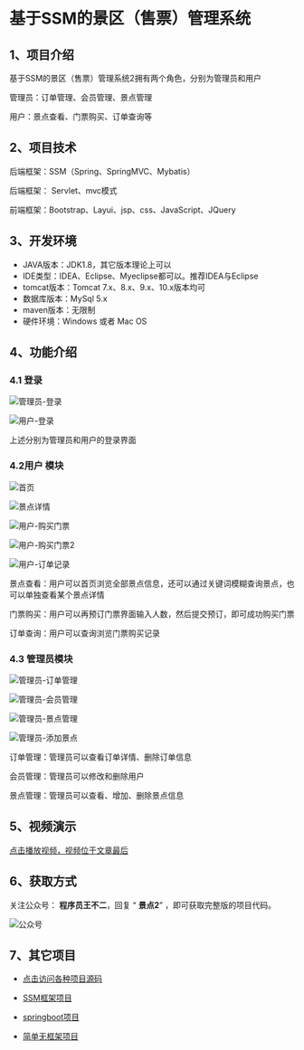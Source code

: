 # 基于SSM的景区（售票）管理系统

## 1、项目介绍

基于SSM的景区（售票）管理系统2拥有两个角色，分别为管理员和用户

管理员：订单管理、会员管理、景点管理

用户：景点查看、门票购买、订单查询等


## 2、项目技术

后端框架：SSM（Spring、SpringMVC、Mybatis）

后端框架： Servlet、mvc模式

前端框架：Bootstrap、Layui、jsp、css、JavaScript、JQuery

## 3、开发环境

- JAVA版本：JDK1.8，其它版本理论上可以
- IDE类型：IDEA、Eclipse、Myeclipse都可以。推荐IDEA与Eclipse
- tomcat版本：Tomcat 7.x、8.x、9.x、10.x版本均可
- 数据库版本：MySql 5.x
- maven版本：无限制
- 硬件环境：Windows 或者 Mac OS


## 4、功能介绍

### 4.1 登录

![管理员-登录](https://project-images-1256969109.cos.ap-chongqing.myqcloud.com/Typora-Images/%E7%AE%A1%E7%90%86%E5%91%98-%E7%99%BB%E5%BD%95.jpg)

![用户-登录](https://project-images-1256969109.cos.ap-chongqing.myqcloud.com/Typora-Images/%E7%94%A8%E6%88%B7-%E7%99%BB%E5%BD%95.jpg)

上述分别为管理员和用户的登录界面

### 4.2用户 模块

![首页](https://project-images-1256969109.cos.ap-chongqing.myqcloud.com/Typora-Images/%E9%A6%96%E9%A1%B5.jpg)

![景点详情](https://project-images-1256969109.cos.ap-chongqing.myqcloud.com/Typora-Images/%E6%99%AF%E7%82%B9%E8%AF%A6%E6%83%85.jpg)

![用户-购买门票](https://project-images-1256969109.cos.ap-chongqing.myqcloud.com/Typora-Images/%E7%94%A8%E6%88%B7-%E8%B4%AD%E4%B9%B0%E9%97%A8%E7%A5%A8.jpg)

![用户-购买门票2](https://project-images-1256969109.cos.ap-chongqing.myqcloud.com/Typora-Images/%E7%94%A8%E6%88%B7-%E8%B4%AD%E4%B9%B0%E9%97%A8%E7%A5%A82.jpg)

![用户-订单记录](https://project-images-1256969109.cos.ap-chongqing.myqcloud.com/Typora-Images/%E7%94%A8%E6%88%B7-%E8%AE%A2%E5%8D%95%E8%AE%B0%E5%BD%95.jpg)

景点查看：用户可以首页浏览全部景点信息，还可以通过关键词模糊查询景点，也可以单独查看某个景点详情

门票购买：用户可以再预订门票界面输入人数，然后提交预订，即可成功购买门票

订单查询：用户可以查询浏览门票购买记录

### 4.3 管理员模块

![管理员-订单管理](https://project-images-1256969109.cos.ap-chongqing.myqcloud.com/Typora-Images/%E7%AE%A1%E7%90%86%E5%91%98-%E8%AE%A2%E5%8D%95%E7%AE%A1%E7%90%86.jpg)

![管理员-会员管理](https://project-images-1256969109.cos.ap-chongqing.myqcloud.com/Typora-Images/%E7%AE%A1%E7%90%86%E5%91%98-%E4%BC%9A%E5%91%98%E7%AE%A1%E7%90%86.jpg)

![管理员-景点管理](https://project-images-1256969109.cos.ap-chongqing.myqcloud.com/Typora-Images/%E7%AE%A1%E7%90%86%E5%91%98-%E6%99%AF%E7%82%B9%E7%AE%A1%E7%90%86.jpg)

![管理员-添加景点](https://project-images-1256969109.cos.ap-chongqing.myqcloud.com/Typora-Images/%E7%AE%A1%E7%90%86%E5%91%98-%E6%B7%BB%E5%8A%A0%E6%99%AF%E7%82%B9.jpg)

订单管理：管理员可以查看订单详情、删除订单信息

会员管理：管理员可以修改和删除用户

景点管理：管理员可以查看、增加、删除景点信息

## 5、视频演示

[点击播放视频，视频位于文章最后](输入链接)

## 6、获取方式

关注公众号： **程序员王不二**，回复 “ **景点2**” ，即可获取完整版的项目代码。

![公众号](https://project-images-1256969109.cos.ap-chongqing.myqcloud.com/Typora-Images/%E5%85%AC%E4%BC%97%E5%8F%B7.png)

## 7、其它项目

* [点击访问各种项目源码](https://mp.weixin.qq.com/s?__biz=MzkwMjM1MjM0Ng==&mid=2247483834&idx=1&sn=40517cecf36ce5d7663ed774a033fa2c&chksm=c0a79d0ff7d0141943c5d8da40b489e8ecdda5c345568776f475576506c76a954bd8238dc4f5#rd)
* [SSM框架项目](https://mp.weixin.qq.com/mp/appmsgalbum?__biz=MzkwMjM1MjM0Ng==&action=getalbum&album_id=2387377591113859072#wechat_redirect)

* [springboot项目](https://mp.weixin.qq.com/mp/appmsgalbum?__biz=MzkwMjM1MjM0Ng==&action=getalbum&album_id=2387377898791223296#wechat_redirect)

* [简单无框架项目](https://mp.weixin.qq.com/mp/appmsgalbum?__biz=MzkwMjM1MjM0Ng==&action=getalbum&album_id=2387378317047218183#wechat_redirect)

  

